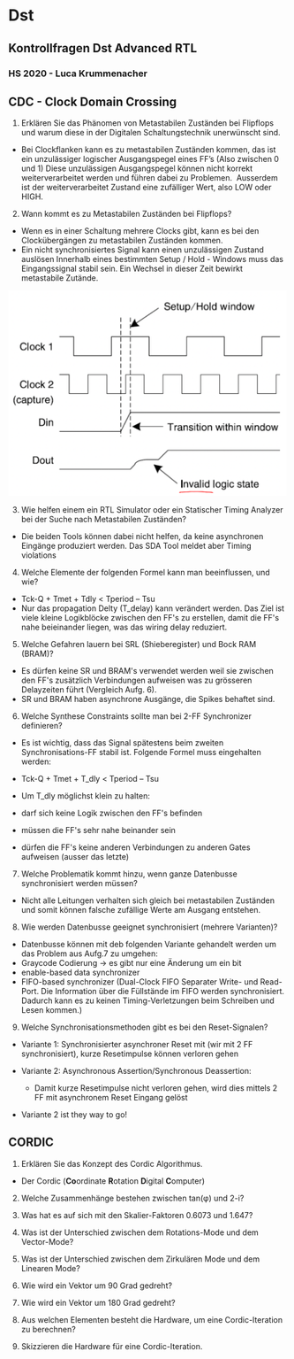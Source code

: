 
[comment]: <> (Open the markdown window with CTRL+SHIFT+M)


# Dst
## Kontrollfragen Dst Advanced RTL
### HS 2020 - Luca Krummenacher

## CDC - **C**lock **D**omain **C**rossing
1. Erklären Sie das Phänomen von Metastabilen Zuständen bei Flipflops und warum
diese in der Digitalen Schaltungstechnik unerwünscht sind.
- Bei Clockflanken kann es zu metastabilen Zuständen kommen, das ist ein
unzulässiger logischer Ausgangspegel eines FF’s (Also zwischen 0 und 1)
Diese unzulässigen Ausgangspegel können nicht korrekt weiterverarbeitet werden
und führen dabei zu Problemen.  Ausserdem ist der weiterverarbeitet Zustand
eine zufälliger Wert, also LOW oder HIGH.

2. Wann kommt es zu Metastabilen Zuständen bei Flipflops?
- Wenn es in einer Schaltung mehrere Clocks gibt, kann es bei den Clockübergängen zu metastabilen Zuständen kommen. 
- Ein nicht synchronisiertes Signal kann einen unzulässigen Zustand auslösen
Innerhalb eines bestimmten Setup / Hold - Windows muss das Eingangssignal stabil
sein. Ein Wechsel in dieser Zeit bewirkt metastabile Zutände.

![](Invalid.png)  

3. Wie helfen einem ein RTL Simulator oder ein Statischer Timing Analyzer bei der Suche nach Metastabilen Zuständen?
- Die beiden Tools können dabei nicht helfen, da keine asynchronen Eingänge produziert werden. Das SDA Tool meldet aber Timing violations

4. Welche Elemente der folgenden Formel kann man beeinflussen, und wie?
- Tck-Q + Tmet + Tdly < Tperiod – Tsu 
- Nur das propagation Delty (T_delay) kann verändert werden.
Das Ziel ist viele kleine Logikblöcke zwischen den FF's zu
erstellen, damit die FF's nahe beieinander liegen, was das
wiring delay reduziert.


5. Welche Gefahren lauern bei SRL (Shieberegister) und Bock RAM (BRAM)?  
- Es dürfen keine SR und BRAM's verwendet werden weil sie zwischen den FF's zusätzlich Verbindungen aufweisen was zu grösseren
Delayzeiten führt (Vergleich Aufg. 6).
- SR und BRAM haben asynchrone Ausgänge, die Spikes behaftet sind.


6. Welche Synthese Constraints sollte man bei 2-FF Synchronizer definieren?  
- Es ist wichtig, dass das Signal spätestens beim zweiten Synchronisations-FF stabil ist.
Folgende Formel muss eingehalten werden:

- Tck-Q + Tmet + T_dly < Tperiod – Tsu 

- Um T_dly möglichst klein zu halten:
 - darf sich keine Logik zwischen den FF's befinden
 - müssen die FF's sehr nahe beinander sein
 - dürfen die FF's keine anderen Verbindungen zu anderen Gates aufweisen (ausser das letzte)

7. Welche Problematik kommt hinzu, wenn ganze Datenbusse synchronisiert werden müssen?  
- Nicht alle Leitungen verhalten sich gleich bei metastabilen Zuständen und somit können falsche zufällige Werte am Ausgang entstehen.

8. Wie werden Datenbusse geeignet synchronisiert (mehrere Varianten)?  
- Datenbusse können mit deb folgenden Variante gehandelt werden um das Problem aus Aufg.7 zu umgehen:
 - Graycode Codierung -> es gibt nur eine Änderung um ein bit
 - enable-based data synchronizer
 - FIFO-based synchronizer (Dual-Clock FIFO
Separater Write- und Read-Port. Die Information über die Füllstände im FIFO werden synchronisiert. Dadurch kann es zu keinen Timing-Verletzungen beim Schreiben und Lesen kommen.)

9. Welche Synchronisationsmethoden gibt es bei den Reset-Signalen? 
- Variante 1: Synchronisierter asynchroner Reset mit (wir mit 2 FF synchronisiert), kurze Resetimpulse können verloren gehen
- Variante 2: Asynchronous Assertion/Synchronous Deassertion:
  - Damit kurze Resetimpulse nicht verloren gehen, wird dies mittels 2 FF mit asynchronem Reset Eingang gelöst

- Variante 2 ist they way to go!



## CORDIC

1. Erklären Sie das Konzept des Cordic Algorithmus. 
- Der Cordic (**Co**ordinate **R**otation **D**igital **C**omputer)

2. Welche Zusammenhänge bestehen zwischen tan(φ) und 2-i?
 
3. Was hat es auf sich mit den Skalier-Faktoren 0.6073 und 1.647? 

4. Was ist der Unterschied zwischen dem Rotations-Mode und dem Vector-Mode? 

5. Was ist der Unterschied zwischen dem Zirkulären Mode und dem Linearen Mode? 

6. Wie wird ein Vektor um 90 Grad gedreht? 

7. Wie wird ein Vektor um 180 Grad gedreht? 

8. Aus welchen Elementen besteht die Hardware, um eine Cordic-Iteration zu berechnen?
 
9. Skizzieren die Hardware für eine Cordic-Iteration.
